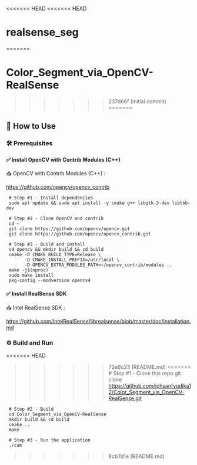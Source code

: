 <<<<<<< HEAD
<<<<<<< HEAD
# realsense_seg
=======
# Color_Segment_via_OpenCV-RealSense
>>>>>>> 237d66f (Initial commit)
=======
## 🚀 How to Use
### 🛠️ Prerequisites

#### ✅ Install OpenCV with Contrib Modules (C++)

📥 OpenCV with Contrib Modules (C++) :

https://github.com/opencv/opencv_contrib

     # Step #1 - Install dependencies
     sudo apt update && sudo apt install -y cmake g++ libgtk-3-dev libtbb-dev
     
     # Step #2 - Clone OpenCV and contrib
     cd ~
     git clone https://github.com/opencv/opencv.git
     git clone https://github.com/opencv/opencv_contrib.git
     
     # Step #3 - Build and install
     cd opencv && mkdir build && cd build
     cmake -D CMAKE_BUILD_TYPE=Release \
           -D CMAKE_INSTALL_PREFIX=/usr/local \
           -D OPENCV_EXTRA_MODULES_PATH=~/opencv_contrib/modules ..
     make -j$(nproc)     
     sudo make install
     pkg-config --modversion opencv4


#### ✅ Install RealSense SDK

📥 Intel RealSense SDK : 

https://github.com/IntelRealSense/librealsense/blob/master/doc/installation.md

### ⚙️ Build and Run

<<<<<<< HEAD
>>>>>>> 72e6c23 (README.md)
=======
     # Step #1 - Clone this repo
     git clone https://github.com/ichsanfyudika12/Color_Segment_via_OpenCV-RealSense.git
     
     # Step #2 - Build
     cd Color_Segment_via_OpenCV-RealSense
     mkdir build && cd build
     cmake ..
     make
     
     # Step #3 - Run the application
     ./cam
>>>>>>> 8cb7d1e (README.md)
